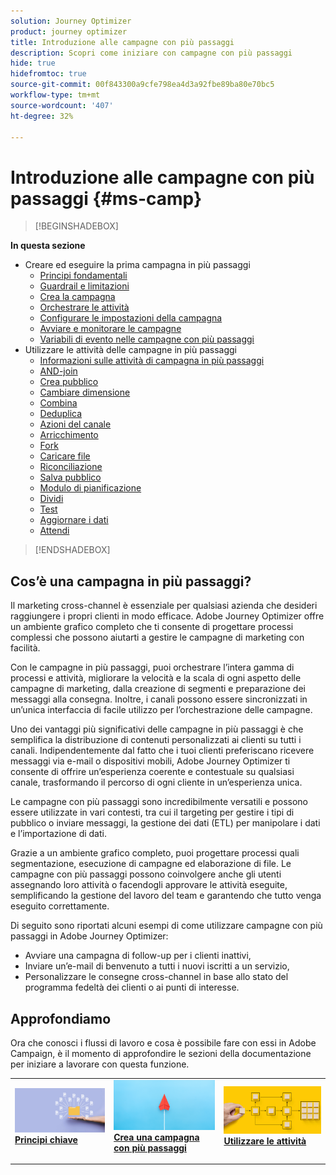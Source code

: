 ```yaml
---
solution: Journey Optimizer
product: journey optimizer
title: Introduzione alle campagne con più passaggi
description: Scopri come iniziare con campagne con più passaggi
hide: true
hidefromtoc: true
source-git-commit: 00f843300a9cfe798ea4d3a92fbe89ba80e70bc5
workflow-type: tm+mt
source-wordcount: '407'
ht-degree: 32%

---
```



# Introduzione alle campagne con più passaggi {#ms-camp}


>[!BEGINSHADEBOX]

**In questa sezione**

* Creare ed eseguire la prima campagna in più passaggi
   * [Principi fondamentali](gs-campaign-creation.md)
   * [Guardrail e limitazioni](guardrails.md)
   * [Crea la campagna](create-ms-campaign.md)
   * [Orchestrare le attività](orchestrate-activities.md)
   * [Configurare le impostazioni della campagna](ms-campaign-settings.md)
   * [Avviare e monitorare le campagne](start-monitor-campaigns.md)
   * [Variabili di evento nelle campagne con più passaggi](event-variables.md)
* Utilizzare le attività delle campagne in più passaggi
   * [Informazioni sulle attività di campagna in più passaggi](activities/about-activities.md)
   * [AND-join](activities/and-join.md)
   * [Crea pubblico](activities/build-audience.md)
   * [Cambiare dimensione](activities/change-dimension.md)
   * [Combina](activities/combine.md)
   * [Deduplica](activities/deduplication.md)
   * [Azioni del canale](activities/channels.md)
   * [Arricchimento](activities/enrichment.md)
   * [Fork](activities/fork.md)
   * [Caricare file](activities/load-file.md)
   * [Riconciliazione](activities/reconciliation.md)
   * [Salva pubblico](activities/save-audience.md)
   * [Modulo di pianificazione](activities/scheduler.md)
   * [Dividi](activities/split.md)
   * [Test](activities/test.md)
   * [Aggiornare i dati](activities/update-data.md)
   * [Attendi](activities/wait.md)

>[!ENDSHADEBOX]


## Cos’è una campagna in più passaggi?

Il marketing cross-channel è essenziale per qualsiasi azienda che desideri raggiungere i propri clienti in modo efficace. Adobe Journey Optimizer offre un ambiente grafico completo che ti consente di progettare processi complessi che possono aiutarti a gestire le campagne di marketing con facilità.

Con le campagne in più passaggi, puoi orchestrare l’intera gamma di processi e attività, migliorare la velocità e la scala di ogni aspetto delle campagne di marketing, dalla creazione di segmenti e preparazione dei messaggi alla consegna. Inoltre, i canali possono essere sincronizzati in un’unica interfaccia di facile utilizzo per l’orchestrazione delle campagne.

Uno dei vantaggi più significativi delle campagne in più passaggi è che semplifica la distribuzione di contenuti personalizzati ai clienti su tutti i canali. Indipendentemente dal fatto che i tuoi clienti preferiscano ricevere messaggi via e-mail o dispositivi mobili, Adobe Journey Optimizer ti consente di offrire un’esperienza coerente e contestuale su qualsiasi canale, trasformando il percorso di ogni cliente in un’esperienza unica.

Le campagne con più passaggi sono incredibilmente versatili e possono essere utilizzate in vari contesti, tra cui il targeting per gestire i tipi di pubblico o inviare messaggi, la gestione dei dati (ETL) per manipolare i dati e l’importazione di dati.

Grazie a un ambiente grafico completo, puoi progettare processi quali segmentazione, esecuzione di campagne ed elaborazione di file. Le campagne con più passaggi possono coinvolgere anche gli utenti assegnando loro attività o facendogli approvare le attività eseguite, semplificando la gestione del lavoro del team e garantendo che tutto venga eseguito correttamente.

Di seguito sono riportati alcuni esempi di come utilizzare campagne con più passaggi in Adobe Journey Optimizer:

* Avviare una campagna di follow-up per i clienti inattivi,
* Inviare un’e-mail di benvenuto a tutti i nuovi iscritti a un servizio,
* Personalizzare le consegne cross-channel in base allo stato del programma fedeltà dei clienti o ai punti di interesse.


## Approfondiamo

Ora che conosci i flussi di lavoro e cosa è possibile fare con essi in Adobe Campaign, è il momento di approfondire le sezioni della documentazione per iniziare a lavorare con questa funzione.

<table style="table-layout:fixed"><tr style="border: 0;">
<td>
<a href="gs-campaign-creation.md">
<img alt="Accedere e gestire i flussi di lavoro" src="assets/do-not-localize/workflow-access.jpeg">
</a>
<div>
<a href="gs-campaign-creation.md"><strong>Principi chiave</strong></a>
</div>
<p>
</td>
<td>
<a href="create-ms-campaign.md">
<img alt="Lead" src="assets/do-not-localize/workflow-create.jpeg">
</a>
<div><a href="create-ms-campaign.md"><strong>Crea una campagna con più passaggi</strong>
</div>
<p>
</td>
<td>
<a href="activities/about-activities.md">
<img alt="Non frequente" src="assets/do-not-localize/workflow-activities.jpeg">
</a>
<div>
<a href="activities/about-activities.md"><strong>Utilizzare le attività</strong></a>
</div>
<p></td>
</tr></table>
